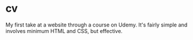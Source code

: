 # cv
My first take at a website through a course on Udemy. It's fairly simple and involves minimum HTML and CSS, but effective.
